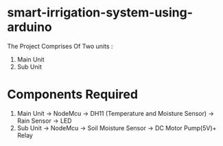 # smart-irrigation-system-using-arduino

The Project Comprises Of Two units : 
1. Main Unit 
2. Sub  Unit
# Components Required
1. Main Unit
 -> NodeMcu
 -> DH11 (Temperature and Moisture Sensor)
 -> Rain Sensor
 -> LED
2. Sub Unit 
 -> NodeMcu
 -> Soil Moisture Sensor
 -> DC Motor Pump(5V)+ Relay
 
 
